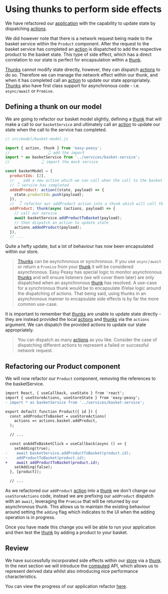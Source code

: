 # Using thunks to perform side effects

We have refactored our [application](https://codesandbox.io/s/easy-peasy-tutorial-actions-1e62s) with the capability to update state by dispatching [actions](/docs/api/action.html). 

We did however note that there is a network request being made to the basket service within the `Product` component. After the request to the basket service has completed an [action](/docs/api/action.html) is dispatched to add the respective product to the basket state. This type of side effect, which has a direct correlation to our state is perfect for encapsulation within a [thunk](/docs/api/thunk.html).

[Thunks](/docs/api/thunk.html) cannot modify state directly, however, they can dispatch [actions](/docs/api/action.html) to do so. Therefore we can manage the network effect within our thunk, and when it has completed call an [action](/docs/api/action.html) to update our state appropriately. [Thunks](/docs/api/thunk.html) also have first class support for asynchronous code - i.e. `async/await` or `Promise`.

## Defining a thunk on our model

We are going to refactor our basket model slightly, defining a [thunk](/docs/api/thunk.html) that will make a call to our `basketService` and ultimately call an [action](/docs/api/action.html) to update our state when the call to the service has completed.

```javascript
// src/model/basket-model.js

import { action, thunk } from 'easy-peasy';
//                 👆 add the import
import * as basketService from '../services/basket-service';
//              👆 import the mock service

const basketModel = {
  productIds: [2],
  //    add a new action which we can call when the call to the basket
  // 👇 service has completed
  addedProduct: action((state, payload) => {
    state.productIds.push(payload);
  }),
  //  👇 refactor our addProduct action into a thunk which will call the service
  addProduct: thunk(async (actions, payload) => {
    // call our service
    await basketService.addProductToBasket(payload);
    // then dispatch an action to update state
    actions.addedProduct(payload);
  }),
  // ...
```

Quite a hefty update, but a lot of behaviour has now been encapsulated within our store.

> [Thunks](/docs/api/thunk.html) can be asynchronous or synchronous. If you use `async/await` or return a `Promise` from your [thunk](/docs/api/thunk.html) it will be considered asynchronous. Easy Peasy has special logic to monitor asynchronous [thunks](/docs/api/thunk.html) and will ensure listeners (we will cover them later) are only dispatched when an asynchronous [thunk](/docs/api/thunk.html) has resolved. A use-case for a synchronous thunk would be to encapsulate if/else logic around the dispatching of actions. That being said, using thunks in an asynchronous manner to encapsulate side effects is by far the more common use-case.

It is important to remember that [thunks](/docs/api/thunk.html) are unable to update state directly - they are instead provided the local [actions](/docs/api/action.html) and [thunks](/docs/api/thunk.html) via the `actions` argument. We can dispatch the provided actions to update our state appropriately.

> You can dispatch as many [actions](/docs/api/action.html) as you like. Consider the case of dispatching different actions to represent a failed or successful network request.

## Refactoring our Product component

We will now refactor our `Product` component, removing the references to the basketService.

```diff
import React, { useCallback, useState } from 'react';
import { useStoreActions, useStoreState } from 'easy-peasy';
- import * as basketService from '../services/basket-service';

export default function Product({ id }) {
  const addProductToBasket = useStoreActions(
    actions => actions.basket.addProduct,
  );

  // ...

  const onAddToBasketClick = useCallback(async () => {
    setAdding(true);
-    await basketService.addProductToBasket(product.id);
-    addProductToBasket(product.id);
+    await addProductToBasket(product.id);
    setAdding(false);
  }, [product]);

  // ...
```

As we refactored our `addProduct` [action](/docs/api/action.html) into a [thunk](/docs/api/thunk.html) we don't change our `useStoreActions` code, instead we are prefixing our `addProduct` dispatch with an `await`, leveraging the `Promise` that will be returned by our asynchronous thunk. This allows us to maintain the existing behaviour around setting the `adding` flag which indicates to the UI when the adding operation is in progress.

Once  you have made this change you will be able to run your application and then test the [thunk](/sdocs/api/thunk.html) by adding a product to your basket.

## Review

We have successfully incorporated side effects within our [store](/docs/api/store.html) via a [thunk](/docs/api/thunk.html). In the next section we will introduce the [computed](/docs/api/computed.html) API, which allows us to represent derived data whilst also introducing nice performance characteristics.

You can view the progress of our application refactor [here](https://codesandbox.io/s/easy-peasy-tutorial-actions-1e62s).
